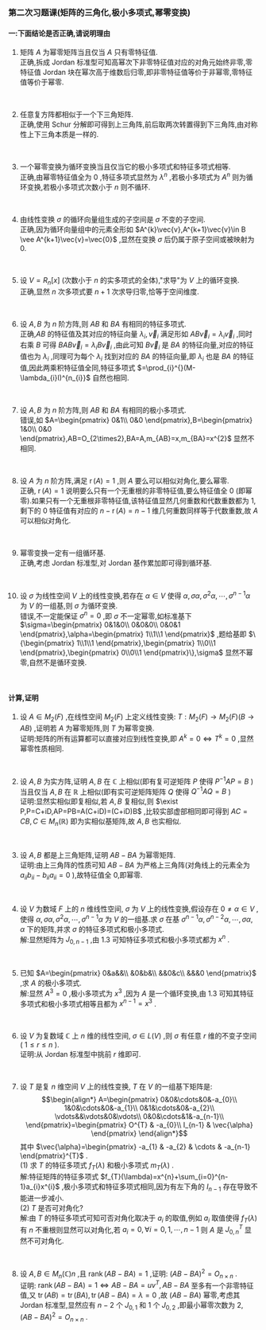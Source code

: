 ### 第二次习题课(矩阵的三角化,极小多项式,幂零变换)

#### 一:下面结论是否正确,请说明理由

1. 矩阵 $A$ 为幂零矩阵当且仅当 $A$ 只有零特征值.
    \
    正确,拆成 Jordan 标准型可知高幂次下非零特征值对应的对角元始终非零,零特征值 Jordan 块在幂次高于维数后归零,即非零特征值等价于非幂零,零特征值等价于幂零.
<br>

2. 任意复方阵都相似于一个下三角矩阵.
    \
    正确,使用 Schur 分解即可得到上三角阵,前后取两次转置得到下三角阵,由对称性上下三角本质是一样的.
<br>

3. 一个幂零变换为循环变换当且仅当它的极小多项式和特征多项式相等.
    \
    正确,由幂零特征值全为 0 ,特征多项式显然为 $\lambda^{n}$ ,若极小多项式为 $A^{n}$ 则为循环变换,若极小多项式次数小于 $n$ 则不循环.
<br>

4. 由线性变换 $\sigma$ 的循环向量组生成的子空间是 $\sigma$ 不变的子空间.
    \
    正确,因为循环向量组中的元素全形如 $A^{k}\vec{v},A^{k+1}\vec{v}\in B \vee A^{k+1}\vec{v}=\vec{0}$ ,显然在变换 $\sigma$ 后仍属于原子空间或被映射为 0.
<br>

5. 设 $V=R_{n}[x]$ (次数小于 $n$ 的实多项式的全体),"求导"为 $V$ 上的循环变换.
    \
    正确,显然 $n$ 次多项式要 $n+1$ 次求导归零,恰等于空间维度.
<br>

6. 设 $A,B$ 为 $n$ 阶方阵,则 $AB$ 和 $BA$ 有相同的特征多项式.
    \
    正确,$AB$ 的特征值及其对应的特征向量 $\lambda_{i},\vec{v}_{i}$ 满足形如 $AB\vec{v}_{i}=\lambda_{i}\vec{v}_{i}$ ,同时右乘 $B$ 可得 $BAB\vec{v}_{i}=\lambda_{i}B\vec{v}_{i}$ ,由此可知 $B\vec{v}_{i}$ 是 $BA$ 的特征向量,对应的特征值也为 $\lambda_{i}$ ,同理可为每个 $\lambda_{i}$ 找到对应的 $BA$ 的特征向量,即 $\lambda_{i}$ 也是 $BA$ 的特征值,因此两乘积特征值全同,特征多项式 $=\prod_{i}^{}(M-\lambda_{i}I)^{n_{i}}$ 自然也相同.
<br>

7. 设 $A,B$ 为 $n$ 阶方阵,则 $AB$ 和 $BA$ 有相同的极小多项式.
    \
    错误,如 $A=\begin{pmatrix}
       0&1\\
       0&0 
    \end{pmatrix},B=\begin{pmatrix}
       1&0\\
       0&0 
    \end{pmatrix},AB=O_{2\times2},BA=A,m_{AB}=x,m_{BA}=x^{2}$ 显然不相同.
<br>

8. 设 $A$ 为 $n$ 阶方阵,满足 $\operatorname{r}(A)=1$ ,则 $A$ 要么可以相似对角化,要么幂零.
    \
    正确, $\operatorname{r}(A)=1$ 说明要么只有一个无重根的非零特征值,要么特征值全 0 (即幂零).如果只有一个无重根非零特征值,该特征值显然几何重数和代数重数都为 1,剩下的 0 特征值有对应的 $n-\operatorname{r}(A)=n-1$ 维几何重数同样等于代数重数,故 $A$ 可以相似对角化.
<br>

9. 幂零变换一定有一组循环基.
    \
    正确,考虑 Jordan 标准型,对 Jordan 基作累加即可得到循环基.
<br>

10. 设 $\sigma$ 为线性空间 $V$ 上的线性变换,若存在 $\alpha \in V$ 使得 $\alpha,\sigma\alpha,\sigma^{2}\alpha,\cdots,\sigma^{n-1}\alpha$ 为 $V$ 的一组基,则 $\sigma$ 为循环变换.
    \
    错误,不一定能保证 $\sigma^{n}=0$ ,即 $\sigma$ 不一定幂零,如标准基下 $\sigma=\begin{pmatrix}
       0&1&0\\
       0&0&0\\
       0&0&1 
    \end{pmatrix},\alpha=\begin{pmatrix}
       1\\1\\1 
    \end{pmatrix}$ ,题给基即 $\{\begin{pmatrix}
       1\\1\\1 
    \end{pmatrix},\begin{pmatrix}
       1\\0\\1 
    \end{pmatrix},\begin{pmatrix}
       0\\0\\1 
    \end{pmatrix}\},\sigma$ 显然不幂零,自然不是循环变换.
<br>

#### 计算,证明

1. 设 $A\in M_{2}(F)$ ,在线性空间 $M_{2}(F)$ 上定义线性变换: $T:M_{2}(F)\rightarrow M_{2}(F)(B\rightarrow AB)$ ,证明若 $A$ 为幂零矩阵,则 $T$ 为幂零变换.
    \
    证明:矩阵的所有运算都可以直接对应到线性变换,即 $A^{k}=0\Leftrightarrow T^{k}=0$ ,显然幂零性质相同.
<br>

2. 设 $A,B$ 为实方阵,证明 $A,B$ 在 $\mathbb{C}$ 上相似(即有复可逆矩阵 $P$ 使得 $P^{-1}AP=B$ )当且仅当 $A,B$ 在 $\mathbb{R}$ 上相似(即有实可逆矩阵矩阵 $Q$ 使得 $Q^{-1}AQ=B$ )
    \
    证明:显然实相似即复相似,若 $A,B$ 复相似,则 $\exist P,P=C+iD,AP=PB=A(C+iD)=(C+iD)B$ ,比较实部虚部相同即可得到 $AC=CB,C\in M_{n}(\mathbb{R})$ 即为实相似基矩阵,故 $A,B$ 也实相似.
<br>

3. 设 $A,B$ 都是上三角矩阵,证明 $AB-BA$ 为幂零矩阵.
    \
    证明:由上三角阵的性质可知 $AB-BA$ 为严格上三角阵(对角线上的元素全为 $a_{ii}b_{ii}-b_{ii}a_{ii}=0$ ),故特征值全 0,即幂零.
<br>

4. 设 $V$ 为数域 $F$ 上的 $n$ 维线性空间, $\sigma$ 为 $V$ 上的线性变换,假设存在 $0\ne \alpha \in V$ ,使得 $\alpha,\sigma\alpha,\sigma^{2}\alpha,\cdots,\sigma^{n-1}\alpha$ 为 $V$ 的一组基.求 $\sigma$ 在基 $\sigma^{n-1}\alpha,\sigma^{n-2}\alpha,\cdots,\sigma\alpha,\alpha$ 下的矩阵,并求 $\sigma$ 的特征多项式和极小多项式.
    \
    解:显然矩阵为 $J_{0,n-1}$ ,由 1.3 可知特征多项式和极小多项式都为 $x^{n}$ .
<br>

5. 已知 $A=\begin{pmatrix}
    0&a&&\\
    &0&b&\\
    &&0&c\\
    &&&0
\end{pmatrix}$ ,求 $A$ 的极小多项式.
    \
    解:显然 $A^{3}=0$ ,极小多项式为 $x^{3}$ ,因为 $A$ 是一个循环变换,由 1.3 可知其特征多项式和极小多项式相等且都为 $x^{n-1}=x^{3}$ .
<br>

6. 设 $V$ 为复数域 $\mathbb{C}$ 上 $n$ 维的线性空间, $\sigma\in L(V)$ ,则 $\sigma$ 有任意 $r$ 维的不变子空间 ( $1\le r\le n$ ).
    \
    证明:从 Jordan 标准型中挑前 $r$ 维即可.
<br>

7. 设 $T$ 是复 $n$ 维空间 $V$ 上的线性变换, $T$ 在 $V$ 的一组基下矩阵是:
$$\begin{align*}
A=\begin{pmatrix}
    0&0&\cdots&0&-a_{0}\\
    1&0&\cdots&0&-a_{1}\\
    0&1&\cdots&0&-a_{2}\\
    \vdots&&\vdots&0&\vdots\\
    0&0&\cdots&1&-a_{n-1}\\
\end{pmatrix}=\begin{pmatrix}
    O^{T}   &   -a_{0}\\
    I_{n-1} &   \vec{\alpha}
\end{pmatrix}
\end{align*}$$其中 $\vec{\alpha}=\begin{pmatrix}
    -a_{1}  &   -a_{2}  &   \cdots  &   -a_{n-1}
\end{pmatrix}^{T}$ .
    \
    (1) 求 $T$ 的特征多项式 $f_{T}(\lambda)$ 和极小多项式 $m_{T}(\lambda)$ .
    \
    解:特征矩阵的特征多项式 $f_{T}(\lambda)=x^{n}+\sum_{i=0}^{n-1}a_{i}x^{i}$ ,极小多项式和特征多项式相同,因为有左下角的 $I_{n-1}$ 存在导致不能进一步减小.
    \
    (2) $T$ 是否可对角化?
    \
    解:由 $T$ 的特征多项式可知可否对角化取决于 $a_{i}$ 的取值,例如 $a_{i}$ 取值使得 $f_{T}(\lambda)$ 有 $n$ 不重根则显然可以对角化,若 $a_{i}=0,\forall i=0,1,\cdots,n-1$ 则 $A$ 是 $J_{0,n}^{T}$ 显然不可对角化.
<br>

8. 设 $A,B\in M_{n}(\mathbb{C})n$ ,且 $\operatorname{rank}(AB-BA)=1$ ,证明: $(AB-BA)^{2}=O_{n\times n}$ .
    \
    证明: $\operatorname{rank}(AB-BA)=1\Leftrightarrow AB-BA=uv^{T},AB-BA$ 至多有一个非零特征值,又 $\operatorname{tr}(AB)=\operatorname{tr}(BA),\operatorname{tr}(AB-BA)=\lambda=0$ ,故 $(AB-BA)$ 幂零,考虑其 Jordan 标准型,显然应有 $n-2$ 个 $J_{0,1}$ 和 1 个 $J_{0,2}$ ,即最小幂零次数为 2, $(AB-BA)^{2}=O_{n\times n}$ .